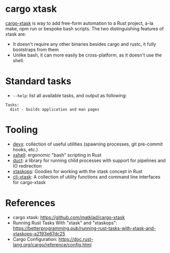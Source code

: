 cargo xtask
==============

[cargo-xtask](https://github.com/matklad/cargo-xtask) is way to add free-form automation to a Rust project, a-la make, npm run or bespoke bash scripts.
The two distinguishing features of xtask are:

- It doesn't require any other binaries besides cargo and rustc, it fully bootstraps from them
- Unlike bash, it can more easily be cross-platform, as it doesn't use the shell.

# Standard tasks

* `--help`: list all available tasks, and output as following:

```
Tasks:
  dist - builds application and man pages
```

# Tooling

- [devx](https://github.com/elastio/devx): collection of useful utilities (spawning processes, git pre-commit hooks, etc.)
- [xshell](https://github.com/matklad/xshell): ergonomic "bash" scripting in Rust
- [duct](https://github.com/oconnor663/duct.rs): a library for running child processes with support for pipelines and IO redirection
- [xtaskops](https://github.com/jondot/xtaskops): Goodies for working with the xtask concept in Rust
- [cli-xtask](https://github.com/gifnksm/cli-xtask): A collection of utility functions and command line interfaces for cargo-xtask

# References

* cargo xtask: https://github.com/matklad/cargo-xtask
* Running Rust Tasks With "xtask" and "xtaskops": https://betterprogramming.pub/running-rust-tasks-with-xtask-and-xtaskops-a2193e67dc25
* Cargo Configuration: https://doc.rust-lang.org/cargo/reference/config.html
